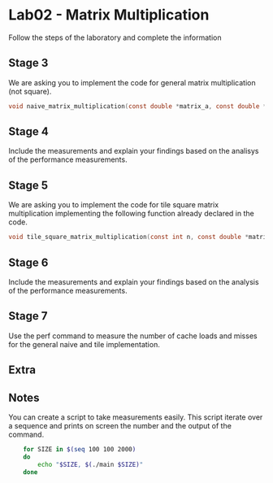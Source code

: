 
# Lab02 - Matrix Multiplication

Follow the steps of the laboratory and complete the information

## Stage 3 

We are asking you to implement the code for general matrix multiplication (not square).

```C
void naive_matrix_multiplication(const double *matrix_a, const double *matrix_b, double *matrix_c, const int M, const int N, const int K)

```

## Stage 4

Include the measurements and explain your findings based on the analisys of the performance measurements.

## Stage 5

We are asking you to implement the code for tile square matrix multiplication implementing the following function already declared in the code.

```C
void tile_square_matrix_multiplication(const int n, const double *matrix_a, const double *matrix_b, double *matrix_c, const int tile_size)
```

## Stage 6

Include the measurements and explain your findings based on the analysis of the performance measurements.

## Stage 7

Use the perf command to measure the number of cache loads and misses for the general naive and tile implementation.

## Extra

## Notes

You can create a script to take measurements easily. 
This script iterate over a sequence and prints on screen the number and the output of the command.

```sh
    for SIZE in $(seq 100 100 2000)
    do
        echo "$SIZE, $(./main $SIZE)"
    done
```